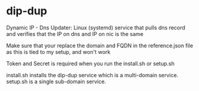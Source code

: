 # dip-dup
Dynamic IP - Dns Updater: Linux (systemd) service that pulls dns record and verifies that the IP on dns and IP on nic is the same

Make sure that your replace the domain and FQDN in the reference.json file as this is tied to my setup, and won't work

Token and Secret is required when you run the install.sh or setup.sh

install.sh installs the dip-dup service which is a multi-domain service.
setup.sh is a single sub-domain service.